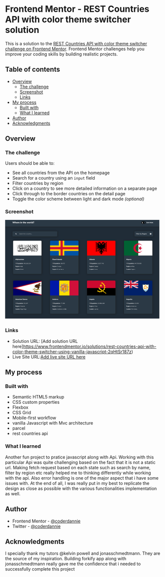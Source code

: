 # Frontend Mentor - REST Countries API with color theme switcher solution

This is a solution to the [REST Countries API with color theme switcher challenge on Frontend Mentor](https://www.frontendmentor.io/challenges/rest-countries-api-with-color-theme-switcher-5cacc469fec04111f7b848ca). Frontend Mentor challenges help you improve your coding skills by building realistic projects.

## Table of contents

- [Overview](#overview)
  - [The challenge](#the-challenge)
  - [Screenshot](#screenshot)
  - [Links](#links)
- [My process](#my-process)
  - [Built with](#built-with)
  - [What I learned](#what-i-learned)
- [Author](#author)
- [Acknowledgments](#acknowledgments)

## Overview

### The challenge

Users should be able to:

- See all countries from the API on the homepage
- Search for a country using an `input` field
- Filter countries by region
- Click on a country to see more detailed information on a separate page
- Click through to the border countries on the detail page
- Toggle the color scheme between light and dark mode _(optional)_

### Screenshot

![](./app/img/Screenshot%202023-02-Rest%20Countries.png)

### Links

- Solution URL: [Add solution URL here]https://www.frontendmentor.io/solutions/rest-countries-api-with-color-theme-switcher-using-vanilla-javascript-2qHtSr187z)
- Live Site URL:[Add live site URL here](https://rest-countries-coderdannie.netlify.app/)

## My process

### Built with

- Semantic HTML5 markup
- CSS custom properties
- Flexbox
- CSS Grid
- Mobile-first workflow
- vanilla Javascript with Mvc architecture
- parcel
- rest countries api

### What I learned

Another fun project to pratice javascript along with Api. Working with this particular Api was quite challenging based on the fact that it is not a static url. Making fetch request based on each state such as search by name, filter by region etc really helped me to thinking differently while working with the api. Also error handling is one of the major aspect that i have some issues with. At the end of all, I was really put in my best to replicate the design as close as possible with the various functionalities implementation as well.

## Author

- Frontend Mentor - [@coderdannie](https://www.frontendmentor.io/profile/coderdannie)
- Twitter - [@coderdannie](https://www.twitter.com/coderdannie)

## Acknowledgments

I specially thank my tutors @kelvin powell and jonasschmedtmann. They are the source of my inspiration. Building forkify app along with jonasschmedtmann really gave me the confidence that i needed to successfully complete this project
